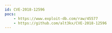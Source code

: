 ```yaml
---
id: CVE-2018-12596
pocs:
    - https://www.exploit-db.com/raw/45577
    - https://github.com/alt3kx/CVE-2018-12596
---
```

